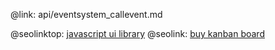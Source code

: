 @link: api/eventsystem_callevent.md

@seolinktop: [javascript ui library](https://webix.com)
@seolink: [buy kanban board](https://webix.com/kanban/)